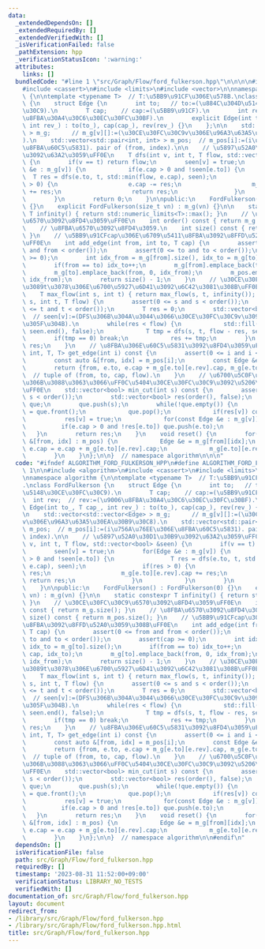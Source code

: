 ```yaml
---
data:
  _extendedDependsOn: []
  _extendedRequiredBy: []
  _extendedVerifiedWith: []
  _isVerificationFailed: false
  _pathExtension: hpp
  _verificationStatusIcon: ':warning:'
  attributes:
    links: []
  bundledCode: "#line 1 \"src/Graph/Flow/ford_fulkerson.hpp\"\n\n\n\n#include <algorithm>\n\
    #include <cassert>\n#include <limits>\n#include <vector>\n\nnamespace algorithm\
    \ {\n\ntemplate <typename T>  // T:\u5BB9\u91CF\u306E\u578B.\nclass FordFulkerson\
    \ {\n    struct Edge {\n        int to;   // to:=(\u884C\u304D\u5148\u30CE\u30FC\
    \u30C9).\n        T cap;    // cap:=(\u5BB9\u91CF).\n        int rev;  // rev:=(\u9006\
    \u8FBA\u30A4\u30C6\u30EC\u30FC\u30BF).\n        explicit Edge(int to_, T cap_,\
    \ int rev_) : to(to_), cap(cap_), rev(rev_) {}\n    };\n\n    std::vector<std::vector<Edge>\
    \ > m_g;      // m_g[v][]:=(\u30CE\u30FC\u30C9v\u306E\u96A3\u63A5\u30EA\u30B9\u30C8\
    ).\n    std::vector<std::pair<int, int> > m_pos;  // m_pos[i]:=(i\u756A\u76EE\u306E\
    \u8FBA\u60C5\u5831). pair of (from, index).\n\n    // \u5897\u52A0\u30D1\u30B9\
    \u3092\u63A2\u3059\uFF0E\n    T dfs(int v, int t, T flow, std::vector<bool> &seen)\
    \ {\n        if(v == t) return flow;\n        seen[v] = true;\n        for(Edge\
    \ &e : m_g[v]) {\n            if(e.cap > 0 and !seen[e.to]) {\n              \
    \  T res = dfs(e.to, t, std::min(flow, e.cap), seen);\n                if(res\
    \ > 0) {\n                    e.cap -= res;\n                    m_g[e.to][e.rev].cap\
    \ += res;\n                    return res;\n                }\n            }\n\
    \        }\n        return 0;\n    }\n\npublic:\n    FordFulkerson() : FordFulkerson(0)\
    \ {}\n    explicit FordFulkerson(size_t vn) : m_g(vn) {}\n\n    static constexpr\
    \ T infinity() { return std::numeric_limits<T>::max(); }\n    // \u30CE\u30FC\u30C9\
    \u6570\u3092\u8FD4\u3059\uFF0E\n    int order() const { return m_g.size(); }\n\
    \    // \u8FBA\u6570\u3092\u8FD4\u3059.\n    int size() const { return m_pos.size();\
    \ }\n    // \u5BB9\u91CFcap\u306E\u6709\u5411\u8FBA\u3092\u8FFD\u52A0\u3059\u308B\
    \uFF0E\n    int add_edge(int from, int to, T cap) {\n        assert(0 <= from\
    \ and from < order());\n        assert(0 <= to and to < order());\n        assert(cap\
    \ >= 0);\n        int idx_from = m_g[from].size(), idx_to = m_g[to].size();\n\
    \        if(from == to) idx_to++;\n        m_g[from].emplace_back(to, cap, idx_to);\n\
    \        m_g[to].emplace_back(from, 0, idx_from);\n        m_pos.emplace_back(from,\
    \ idx_from);\n        return size() - 1;\n    }\n    // \u30CE\u30FC\u30C9s\u304B\
    \u3089t\u3078\u306E\u6700\u5927\u6D41\u3092\u6C42\u3081\u308B\uFF0EO(F*|E|).\n\
    \    T max_flow(int s, int t) { return max_flow(s, t, infinity()); }\n    T max_flow(int\
    \ s, int t, T flow) {\n        assert(0 <= s and s < order());\n        assert(0\
    \ <= t and t < order());\n        T res = 0;\n        std::vector<bool> seen(order());\
    \  // seen[v]:=(DFS\u306B\u304A\u3044\u3066\u30CE\u30FC\u30C9v\u3092\u8ABF\u3079\
    \u305F\u304B).\n        while(res < flow) {\n            std::fill(seen.begin(),\
    \ seen.end(), false);\n            T tmp = dfs(s, t, flow - res, seen);\n    \
    \        if(tmp == 0) break;\n            res += tmp;\n        }\n        return\
    \ res;\n    }\n    // \u8FBA\u306E\u60C5\u5831\u3092\u8FD4\u3059\uFF0E\n    std::tuple<int,\
    \ int, T, T> get_edge(int i) const {\n        assert(0 <= i and i < size());\n\
    \        const auto &[from, idx] = m_pos[i];\n        const Edge &e = m_g[from][idx];\n\
    \        return {from, e.to, e.cap + m_g[e.to][e.rev].cap, m_g[e.to][e.rev].cap};\
    \  // tuple of (from, to, cap, flow).\n    }\n    // \u6700\u5C0F\u30AB\u30C3\u30C8\
    \u306B\u3088\u3063\u3066\uFF0C\u5404\u30CE\u30FC\u30C9\u3092\u5206\u3051\u308B\
    \uFF0E\n    std::vector<bool> min_cut(int s) const {\n        assert(0 <= s and\
    \ s < order());\n        std::vector<bool> res(order(), false);\n        std::queue<int>\
    \ que;\n        que.push(s);\n        while(!que.empty()) {\n            int v\
    \ = que.front();\n            que.pop();\n            if(res[v]) continue;\n \
    \           res[v] = true;\n            for(const Edge &e : m_g[v]) {\n      \
    \          if(e.cap > 0 and !res[e.to]) que.push(e.to);\n            }\n     \
    \   }\n        return res;\n    }\n    void reset() {\n        for(const auto\
    \ &[from, idx] : m_pos) {\n            Edge &e = m_g[from][idx];\n           \
    \ e.cap = e.cap + m_g[e.to][e.rev].cap;\n            m_g[e.to][e.rev].cap = 0;\n\
    \        }\n    }\n};\n\n}  // namespace algorithm\n\n\n"
  code: "#ifndef ALGORITHM_FORD_FULKERSON_HPP\n#define ALGORITHM_FORD_FULKERSON_HPP\
    \ 1\n\n#include <algorithm>\n#include <cassert>\n#include <limits>\n#include <vector>\n\
    \nnamespace algorithm {\n\ntemplate <typename T>  // T:\u5BB9\u91CF\u306E\u578B\
    .\nclass FordFulkerson {\n    struct Edge {\n        int to;   // to:=(\u884C\u304D\
    \u5148\u30CE\u30FC\u30C9).\n        T cap;    // cap:=(\u5BB9\u91CF).\n      \
    \  int rev;  // rev:=(\u9006\u8FBA\u30A4\u30C6\u30EC\u30FC\u30BF).\n        explicit\
    \ Edge(int to_, T cap_, int rev_) : to(to_), cap(cap_), rev(rev_) {}\n    };\n\
    \n    std::vector<std::vector<Edge> > m_g;      // m_g[v][]:=(\u30CE\u30FC\u30C9\
    v\u306E\u96A3\u63A5\u30EA\u30B9\u30C8).\n    std::vector<std::pair<int, int> >\
    \ m_pos;  // m_pos[i]:=(i\u756A\u76EE\u306E\u8FBA\u60C5\u5831). pair of (from,\
    \ index).\n\n    // \u5897\u52A0\u30D1\u30B9\u3092\u63A2\u3059\uFF0E\n    T dfs(int\
    \ v, int t, T flow, std::vector<bool> &seen) {\n        if(v == t) return flow;\n\
    \        seen[v] = true;\n        for(Edge &e : m_g[v]) {\n            if(e.cap\
    \ > 0 and !seen[e.to]) {\n                T res = dfs(e.to, t, std::min(flow,\
    \ e.cap), seen);\n                if(res > 0) {\n                    e.cap -=\
    \ res;\n                    m_g[e.to][e.rev].cap += res;\n                   \
    \ return res;\n                }\n            }\n        }\n        return 0;\n\
    \    }\n\npublic:\n    FordFulkerson() : FordFulkerson(0) {}\n    explicit FordFulkerson(size_t\
    \ vn) : m_g(vn) {}\n\n    static constexpr T infinity() { return std::numeric_limits<T>::max();\
    \ }\n    // \u30CE\u30FC\u30C9\u6570\u3092\u8FD4\u3059\uFF0E\n    int order()\
    \ const { return m_g.size(); }\n    // \u8FBA\u6570\u3092\u8FD4\u3059.\n    int\
    \ size() const { return m_pos.size(); }\n    // \u5BB9\u91CFcap\u306E\u6709\u5411\
    \u8FBA\u3092\u8FFD\u52A0\u3059\u308B\uFF0E\n    int add_edge(int from, int to,\
    \ T cap) {\n        assert(0 <= from and from < order());\n        assert(0 <=\
    \ to and to < order());\n        assert(cap >= 0);\n        int idx_from = m_g[from].size(),\
    \ idx_to = m_g[to].size();\n        if(from == to) idx_to++;\n        m_g[from].emplace_back(to,\
    \ cap, idx_to);\n        m_g[to].emplace_back(from, 0, idx_from);\n        m_pos.emplace_back(from,\
    \ idx_from);\n        return size() - 1;\n    }\n    // \u30CE\u30FC\u30C9s\u304B\
    \u3089t\u3078\u306E\u6700\u5927\u6D41\u3092\u6C42\u3081\u308B\uFF0EO(F*|E|).\n\
    \    T max_flow(int s, int t) { return max_flow(s, t, infinity()); }\n    T max_flow(int\
    \ s, int t, T flow) {\n        assert(0 <= s and s < order());\n        assert(0\
    \ <= t and t < order());\n        T res = 0;\n        std::vector<bool> seen(order());\
    \  // seen[v]:=(DFS\u306B\u304A\u3044\u3066\u30CE\u30FC\u30C9v\u3092\u8ABF\u3079\
    \u305F\u304B).\n        while(res < flow) {\n            std::fill(seen.begin(),\
    \ seen.end(), false);\n            T tmp = dfs(s, t, flow - res, seen);\n    \
    \        if(tmp == 0) break;\n            res += tmp;\n        }\n        return\
    \ res;\n    }\n    // \u8FBA\u306E\u60C5\u5831\u3092\u8FD4\u3059\uFF0E\n    std::tuple<int,\
    \ int, T, T> get_edge(int i) const {\n        assert(0 <= i and i < size());\n\
    \        const auto &[from, idx] = m_pos[i];\n        const Edge &e = m_g[from][idx];\n\
    \        return {from, e.to, e.cap + m_g[e.to][e.rev].cap, m_g[e.to][e.rev].cap};\
    \  // tuple of (from, to, cap, flow).\n    }\n    // \u6700\u5C0F\u30AB\u30C3\u30C8\
    \u306B\u3088\u3063\u3066\uFF0C\u5404\u30CE\u30FC\u30C9\u3092\u5206\u3051\u308B\
    \uFF0E\n    std::vector<bool> min_cut(int s) const {\n        assert(0 <= s and\
    \ s < order());\n        std::vector<bool> res(order(), false);\n        std::queue<int>\
    \ que;\n        que.push(s);\n        while(!que.empty()) {\n            int v\
    \ = que.front();\n            que.pop();\n            if(res[v]) continue;\n \
    \           res[v] = true;\n            for(const Edge &e : m_g[v]) {\n      \
    \          if(e.cap > 0 and !res[e.to]) que.push(e.to);\n            }\n     \
    \   }\n        return res;\n    }\n    void reset() {\n        for(const auto\
    \ &[from, idx] : m_pos) {\n            Edge &e = m_g[from][idx];\n           \
    \ e.cap = e.cap + m_g[e.to][e.rev].cap;\n            m_g[e.to][e.rev].cap = 0;\n\
    \        }\n    }\n};\n\n}  // namespace algorithm\n\n#endif\n"
  dependsOn: []
  isVerificationFile: false
  path: src/Graph/Flow/ford_fulkerson.hpp
  requiredBy: []
  timestamp: '2023-08-31 11:52:00+09:00'
  verificationStatus: LIBRARY_NO_TESTS
  verifiedWith: []
documentation_of: src/Graph/Flow/ford_fulkerson.hpp
layout: document
redirect_from:
- /library/src/Graph/Flow/ford_fulkerson.hpp
- /library/src/Graph/Flow/ford_fulkerson.hpp.html
title: src/Graph/Flow/ford_fulkerson.hpp
---
```

